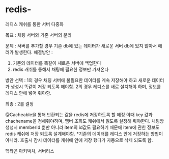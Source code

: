 # redis-

레디스 캐쉬를 통한 서버 다중화

목표 : 채팅 서버와 기존 서버의 분리

문제 : 서버를 추가할 경우 기존 db에 있는 데이터가 새로운 서버 db에 있지 않아서 애러가 발생한다.
해결방안 : 
1. 기존의 데이터를 똑같이 새로운 서버에 백업한다
2. redis 캐쉬를 통해서 채팅에 필요한 정보만 가져온다

방안 선택 : 
1의 경우 채팅 서버에 불필요한 데이터를 계속 저장해야 하고 새로운 데이터가 생성시 똑같이 저장 되도록 해야함. 
2의 경우 레디스를 새로 설치해야 하며, 정보를 레디스 안에 넣어 줘야함.

최종 :
2를 결정 

@Cacheable을 통해 반환되는 값을 redis에 저장하도록 할 에정 이때 key 값과 chachename을 정해줘야하며, 맴버 조회도 캐쉬에서 읽도록 설정해 줘야한다.
채팅방 생성시 memberId 뿐만 아니라 item의 id값도 필요하기 때문에 item에 관한 정보도 redis 캐쉬에 저장 되도록 설계해야함.
*기존의 데이터를 레디스 안에 저장하는 방법이 아니라. 호출시 잠시 데이터를 캐쉬에 안에 저장 했다가 자동으로 삭제 되도록 함.


헥타곤 아키택처, 서버리스
